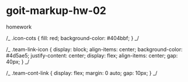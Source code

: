 # goit-markup-hw-02

homework

/_ .icon-cots {
fill: red;
background-color: #404bbf;
} _/

/_ .team-link-icon {
display: block;
align-items: center;
background-color: #4d5ae5;
justify-content: center;
display: flex;
align-items: center;
gap: 40px;
} _/

/_ .team-cont-link {
display: flex;
margin: 0 auto;
gap: 10px;
} _/
